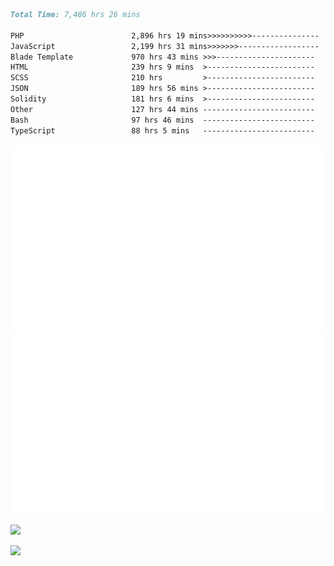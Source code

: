 <!--START_SECTION:waka-->

```markdown
Total Time: 7,486 hrs 26 mins

PHP                        2,896 hrs 19 mins>>>>>>>>>>---------------   38.04 %
JavaScript                 2,199 hrs 31 mins>>>>>>>------------------   28.89 %
Blade Template             970 hrs 43 mins >>>----------------------   12.75 %
HTML                       239 hrs 9 mins  >------------------------   03.14 %
SCSS                       210 hrs         >------------------------   02.76 %
JSON                       189 hrs 56 mins >------------------------   02.49 %
Solidity                   181 hrs 6 mins  >------------------------   02.38 %
Other                      127 hrs 44 mins -------------------------   01.68 %
Bash                       97 hrs 46 mins  -------------------------   01.28 %
TypeScript                 88 hrs 5 mins   -------------------------   01.16 %
```

<!--END_SECTION:waka-->

![](https://raw.githubusercontent.com/DrMaxis/github-stats-transparent/output/generated/overview.svg)
![](https://raw.githubusercontent.com/DrMaxis/github-stats-transparent/output/generated/languages.svg)

![](https://git-readme-stats-drmaxis-projects.vercel.app/api?username=drmaxis&show_icons=true&theme=outrun&count_private=true&show=reviews,discussions_started,discussions_answered,prs_merged,prs_merged_percentage&custom_title=2024%20Github%20Rank)
 
<a href="https://count.getloli.com/"><img src="https://count.getloli.com/get/@:maxis-the-alchemist?theme=rule34"></a>
<!-- https://count.getloli.com/get/@alchemist?theme=rule34 -->
<br>
